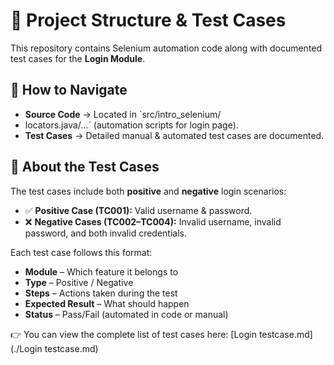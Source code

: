 

# 📂 Project Structure & Test Cases

This repository contains Selenium automation code along with documented test cases for the **Login Module**.

## 📌 How to Navigate

* **Source Code** → Located in `src/intro_selenium/
* locators.java/...` (automation scripts for login page).
* **Test Cases** → Detailed manual & automated test cases are documented.

## 📖 About the Test Cases

The test cases include both **positive** and **negative** login scenarios:

* ✅ **Positive Case (TC001):** Valid username & password.
* ❌ **Negative Cases (TC002–TC004):** Invalid username, invalid password, and both invalid credentials.

Each test case follows this format:

* **Module** – Which feature it belongs to
* **Type** – Positive / Negative
* **Steps** – Actions taken during the test
* **Expected Result** – What should happen
* **Status** – Pass/Fail (automated in code or manual)

👉 You can view the complete list of test cases here: [Login testcase.md](./Login testcase.md)




